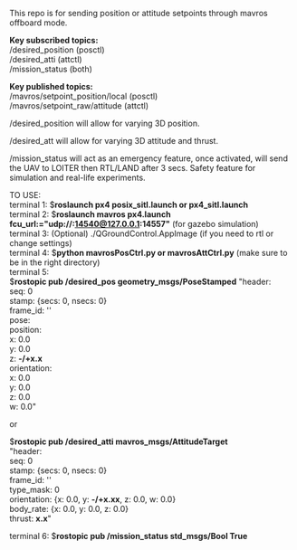 This repo is for sending position or attitude setpoints through mavros offboard mode.  

**Key subscribed topics:**  
/desired_position (posctl)  
/desired_atti (attctl)  
/mission_status (both)  

**Key published topics:**  
/mavros/setpoint_position/local (posctl)  
/mavros/setpoint_raw/attitude (attctl)  


/desired_position will allow for varying 3D position.  

/desired_att will allow for varying 3D attitude and thrust.  

/mission_status will act as an emergency feature, once activated, will send the UAV to LOITER then RTL/LAND after 3 secs. Safety feature for simulation and real-life experiments.  

TO USE:  
terminal 1: $**roslaunch px4 posix_sitl.launch or px4_sitl.launch**  
terminal 2: $**roslaunch mavros px4.launch fcu_url:="udp://:14540@127.0.0.1:14557"** (for gazebo simulation)  
terminal 3: (Optional) ./QGroundControl.AppImage (if you need to rtl or change settings)  
terminal 4: $**python mavrosPosCtrl.py or mavrosAttCtrl.py** (make sure to be in the right directory)  
terminal 5:  
$**rostopic pub /desired_pos geometry_msgs/PoseStamped**
"header:  
    seq: 0  
    stamp: {secs: 0, nsecs: 0}  
    frame_id: ''  
pose:  
    position:  
      x: 0.0  
      y: 0.0  
      z: **-/+x.x**  
    orientation:  
      x: 0.0  
      y: 0.0  
      z: 0.0  
      w: 0.0"  
  
or  
  
$**rostopic pub /desired_atti mavros_msgs/AttitudeTarget**  
"header:  
    seq: 0  
    stamp: {secs: 0, nsecs: 0}  
    frame_id: ''  
type_mask: 0  
orientation: {x: 0.0, y: **-/+x.xx**, z: 0.0, w: 0.0}  
body_rate: {x: 0.0, y: 0.0, z: 0.0}  
thrust: **x.x**"   

terminal 6: $**rostopic pub /mission_status std_msgs/Bool True**  




